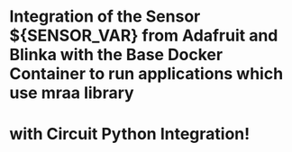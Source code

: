 # Integration of the Sensor ${SENSOR_VAR} from Adafruit and Blinka with the Base Docker Container to run applications which use mraa library
# with Circuit Python Integration!
